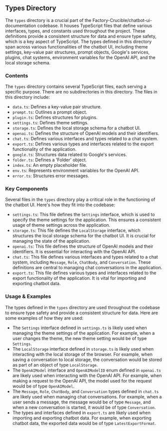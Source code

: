 
## Types Directory

The `types` directory is a crucial part of the Factory-Crucible/chatbot-ui-documentation codebase. It houses TypeScript files that define various interfaces, types, and constants used throughout the project. These definitions provide a consistent structure for data and ensure type safety, which is a key aspect of TypeScript. The types defined in this directory span across various functionalities of the chatbot UI, including theme settings, key-value pair structures, prompt objects, Google's services, plugins, chat systems, environment variables for the OpenAI API, and the local storage schema.

### Contents

The `types` directory contains several TypeScript files, each serving a specific purpose. There are no subdirectories in this directory. The files in this directory include:

- `data.ts`: Defines a key-value pair structure.
- `prompt.ts`: Outlines a prompt object.
- `plugin.ts`: Defines structures for plugins.
- `settings.ts`: Defines theme settings.
- `storage.ts`: Defines the local storage schema for a chatbot UI.
- `openai.ts`: Defines the structure of OpenAI models and their identifiers.
- `chat.ts`: Defines various interfaces and types related to a chat system.
- `export.ts`: Defines various types and interfaces related to the export functionality of the application.
- `google.ts`: Structures data related to Google's services.
- `folder.ts`: Defines a 'Folder' object.
- `index.ts`: An empty placeholder file.
- `env.ts`: Represents environment variables for the OpenAI API.
- `error.ts`: Structures error messages.

### Key Components

Several files in the `types` directory play a critical role in the functioning of the chatbot UI. Here's how they fit into the codebase:

- `settings.ts`: This file defines the `Settings` interface, which is used to specify the theme settings for the application. This ensures a consistent usage of theme settings across the application.
- `storage.ts`: This file defines the `LocalStorage` interface, which structures the local storage schema for the chatbot UI. It is crucial for managing the state of the application.
- `openai.ts`: This file defines the structure of OpenAI models and their identifiers. It is essential for interacting with the OpenAI API.
- `chat.ts`: This file defines various interfaces and types related to a chat system, including `Message`, `Role`, `ChatBody`, and `Conversation`. These definitions are central to managing chat conversations in the application.
- `export.ts`: This file defines various types and interfaces related to the export functionality of the application. It is vital for importing and exporting chatbot data.

### Usage & Examples

The types defined in the `types` directory are used throughout the codebase to ensure type safety and provide a consistent structure for data. Here are some examples of how they are used:

- The `Settings` interface defined in `settings.ts` is likely used when managing the theme settings of the application. For example, when a user changes the theme, the new theme setting would be of type `Settings`.
- The `LocalStorage` interface defined in `storage.ts` is likely used when interacting with the local storage of the browser. For example, when saving a conversation to local storage, the conversation would be stored as part of an object of type `LocalStorage`.
- The `OpenAIModel` interface and `OpenAIModelID` enum defined in `openai.ts` are likely used when interacting with the OpenAI API. For example, when making a request to the OpenAI API, the model used for the request would be of type `OpenAIModel`.
- The `Message`, `Role`, `ChatBody`, and `Conversation` types defined in `chat.ts` are likely used when managing chat conversations. For example, when a user sends a message, the message would be of type `Message`, and when a new conversation is started, it would be of type `Conversation`.
- The types and interfaces defined in `export.ts` are likely used when importing and exporting chatbot data. For example, when exporting chatbot data, the exported data would be of type `LatestExportFormat`.
